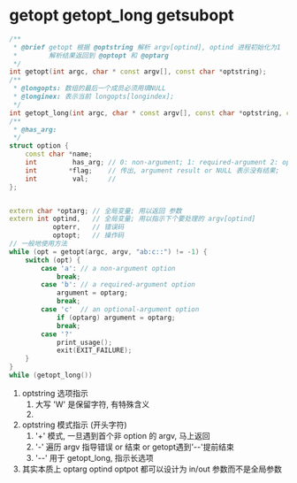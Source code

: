 

# getopt getopt_long getsubopt
```c++
/**
 * @brief getopt 根据 @optstring 解析 argv[optind], optind 进程初始化为1
 *        解析结果返回到 @optopt 和 @optarg
 */
int getopt(int argc, char * const argv[], const char *optstring);
/**
 * @longopts: 数组的最后一个成员必须用填NULL
 * @longinex: 表示当前 longopts[longindex];
 */
int getopt_long(int argc, char * const argv[], const char *optstring, const struct option *longopts, int *longindex);
/**
 * @has_arg: 
 */
struct option {
    const char *name;
    int         has_arg; // 0: non-argument; 1: required-argument 2: optional-argument
    int        *flag;    // 传出, argument result or NULL 表示没有结果;
    int         val;     // 
};


extern char *optarg; // 全局变量; 用以返回 参数
extern int optind,   // 全局变量; 用以指示下个要处理的 argv[optind]
           opterr,   // 错误码
           optopt;   // 操作码
// 一般地使用方法
while (opt = getopt(argc, argv, "ab:c::") != -1) {
    switch (opt) {
        case 'a': // a non-argument option
            break;
        case 'b': // a required-argument option
            argument = optarg;
            break;
        case 'c'  // an optional-argument option
            if (optarg) argument = optarg; 
            break;
        case '?'
            print_usage();
            exit(EXIT_FAILURE);
    }
}
while (getopt_long())
```
1. optstring 选项指示
    1. 大写 'W' 是保留字符, 有特殊含义
    2. 
2. optstring 模式指示 (开头字符)
    1. '+' 模式, 一旦遇到首个非 option 的 argv, 马上返回
    2. '-' 遍历 argv 指导错误 or 结束 or getopt遇到'--'提前结束
    3. '--' 用于 getopt_long, 指示长选项
3. 其实本质上 optarg optind optpot 都可以设计为 in/out 参数而不是全局参数